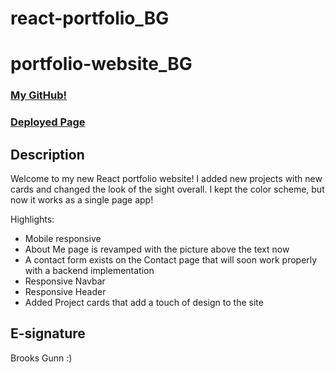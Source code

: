 # react-portfolio_BG

# portfolio-website_BG

### [My GitHub!](https://github.com/worldunfurled)

### [Deployed Page](https://worldunfurled.github.io/)

## Description

Welcome to my new React portfolio website! I added new projects with new cards and changed the look of the sight overall. I kept the color scheme, but now it works as a single page app!

Highlights:

* Mobile responsive
* About Me page is revamped with the picture above the text now
* A contact form exists on the Contact page that will soon work properly with a backend implementation 
* Responsive Navbar
* Responsive Header
* Added Project cards that add a touch of design to the site

## E-signature

Brooks Gunn :)
